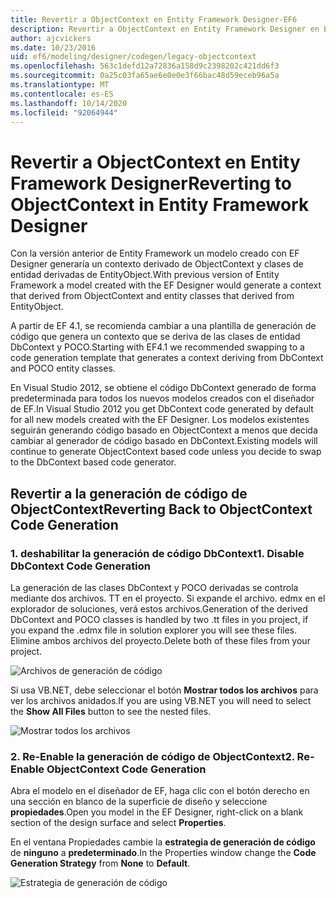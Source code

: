 ```yaml
---
title: Revertir a ObjectContext en Entity Framework Designer-EF6
description: Revertir a ObjectContext en Entity Framework Designer en Entity Framework 6
author: ajcvickers
ms.date: 10/23/2016
uid: ef6/modeling/designer/codegen/legacy-objectcontext
ms.openlocfilehash: 563c1defd12a72836a158d9c2398202c421dd6f3
ms.sourcegitcommit: 0a25c03fa65ae6e0e0e3f66bac48d59eceb96a5a
ms.translationtype: MT
ms.contentlocale: es-ES
ms.lasthandoff: 10/14/2020
ms.locfileid: "92064944"
---
```

# <a name="reverting-to-objectcontext-in-entity-framework-designer"></a><span data-ttu-id="a808f-103">Revertir a ObjectContext en Entity Framework Designer</span><span class="sxs-lookup"><span data-stu-id="a808f-103">Reverting to ObjectContext in Entity Framework Designer</span></span>
<span data-ttu-id="a808f-104">Con la versión anterior de Entity Framework un modelo creado con EF Designer generaría un contexto derivado de ObjectContext y clases de entidad derivadas de EntityObject.</span><span class="sxs-lookup"><span data-stu-id="a808f-104">With previous version of Entity Framework a model created with the EF Designer would generate a context that derived from ObjectContext and entity classes that derived from EntityObject.</span></span>

<span data-ttu-id="a808f-105">A partir de EF 4.1, se recomienda cambiar a una plantilla de generación de código que genera un contexto que se deriva de las clases de entidad DbContext y POCO.</span><span class="sxs-lookup"><span data-stu-id="a808f-105">Starting with EF4.1 we recommended swapping to a code generation template that generates a context deriving from DbContext and POCO entity classes.</span></span>

<span data-ttu-id="a808f-106">En Visual Studio 2012, se obtiene el código DbContext generado de forma predeterminada para todos los nuevos modelos creados con el diseñador de EF.</span><span class="sxs-lookup"><span data-stu-id="a808f-106">In Visual Studio 2012 you get DbContext code generated by default for all new models created with the EF Designer.</span></span> <span data-ttu-id="a808f-107">Los modelos existentes seguirán generando código basado en ObjectContext a menos que decida cambiar al generador de código basado en DbContext.</span><span class="sxs-lookup"><span data-stu-id="a808f-107">Existing models will continue to generate ObjectContext based code unless you decide to swap to the DbContext based code generator.</span></span>

## <a name="reverting-back-to-objectcontext-code-generation"></a><span data-ttu-id="a808f-108">Revertir a la generación de código de ObjectContext</span><span class="sxs-lookup"><span data-stu-id="a808f-108">Reverting Back to ObjectContext Code Generation</span></span>

### <a name="1-disable-dbcontext-code-generation"></a><span data-ttu-id="a808f-109">1. deshabilitar la generación de código DbContext</span><span class="sxs-lookup"><span data-stu-id="a808f-109">1. Disable DbContext Code Generation</span></span>

<span data-ttu-id="a808f-110">La generación de las clases DbContext y POCO derivadas se controla mediante dos archivos. TT en el proyecto. Si expande el archivo. edmx en el explorador de soluciones, verá estos archivos.</span><span class="sxs-lookup"><span data-stu-id="a808f-110">Generation of the derived DbContext and POCO classes is handled by two .tt files in you project, if you expand the .edmx file in solution explorer you will see these files.</span></span> <span data-ttu-id="a808f-111">Elimine ambos archivos del proyecto.</span><span class="sxs-lookup"><span data-stu-id="a808f-111">Delete both of these files from your project.</span></span>

![Archivos de generación de código](~/ef6/media/codegenfiles.png)

<span data-ttu-id="a808f-113">Si usa VB.NET, debe seleccionar el botón **Mostrar todos los archivos** para ver los archivos anidados.</span><span class="sxs-lookup"><span data-stu-id="a808f-113">If you are using VB.NET you will need to select the **Show All Files** button to see the nested files.</span></span>

![Mostrar todos los archivos](~/ef6/media/showallfiles.png)

### <a name="2-re-enable-objectcontext-code-generation"></a><span data-ttu-id="a808f-115">2. Re-Enable la generación de código de ObjectContext</span><span class="sxs-lookup"><span data-stu-id="a808f-115">2. Re-Enable ObjectContext Code Generation</span></span>

<span data-ttu-id="a808f-116">Abra el modelo en el diseñador de EF, haga clic con el botón derecho en una sección en blanco de la superficie de diseño y seleccione **propiedades**.</span><span class="sxs-lookup"><span data-stu-id="a808f-116">Open you model in the EF Designer, right-click on a blank section of the design surface and select **Properties**.</span></span>

<span data-ttu-id="a808f-117">En el ventana Propiedades cambie la **estrategia de generación de código** de **ninguno** a **predeterminado**.</span><span class="sxs-lookup"><span data-stu-id="a808f-117">In the Properties window change the **Code Generation Strategy** from **None** to **Default**.</span></span>

![Estrategia de generación de código](~/ef6/media/codegenstrategy.png)
